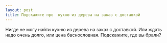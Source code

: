 ```yaml
---
layout: post 
title: Подскажите про  кухню из дерева на заказ с доставкой 
--- 
```

Нигде не могу найти  кухню из дерева на заказ с доставкой. Или ждать надо очень долго, или цена баснословная. Подскажите, где вы брали?